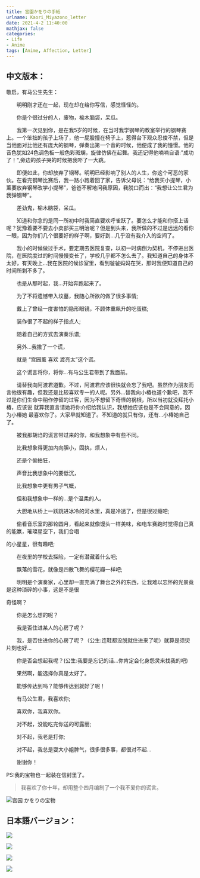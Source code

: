 ```yaml
---
title: 宮園かをりの手紙
urlname: Kaori_Miyazono_letter
date: 2021-4-2 11:40:00
mathjax: false
categories: 
- Life
- Anime
tags: [Anime, Affection, Letter]
---
```


## 中文版本：

敬启，有马公生先生：

&emsp;&emsp;明明刚才还在一起，现在却在给你写信，感觉怪怪的。  



&emsp;&emsp;你是个很过分的人，废物，榆木脑袋，呆瓜。

&emsp;&emsp;我第一次见到你，是在我5岁的时候，在当时我学钢琴的教室举行的钢琴赛上。一个笨拙的孩子上场了，他一屁股撞在椅子上，惹得台下观众忍俊不禁，但是当他面对比他还有庞大的钢琴，弹奏出第一个音的时候，他便成了我的憧憬。他的音色犹如24色调色板一般色彩斑斓，旋律仿佛在起舞。我还记得他喃喃自语:"成功了！",旁边的孩子哭的时候把我吓了一大跳。

&emsp;&emsp;即便如此，你却放弃了钢琴。明明已经影响了别人的人生，你这个可恶的家伙。在看完钢琴比赛后，我一路小跑着回了家，告诉父母说：“给我买小提琴，小薰要放弃钢琴改学小提琴”，爸爸不解地问我原因，我脱口而出：“我想让公生君为我弹钢琴”。  

<!-- more -->



&emsp;&emsp;差劲鬼，榆木脑袋，呆瓜。  

&emsp;&emsp;知道和你念的是同一所初中时我简直要欢呼雀跃了。要怎么才能和你搭上话呢？犹豫着要不要去小卖部买三明治呢？但是到头来，我所做的不过是远远的看你一眼，因为你们几个很要好的样子啊，要好到…几乎没有我介入的空间了。

&emsp;&emsp;我小的时候做过手术，要定期去医院复查，以初一时病倒为契机，不停进出医院，在医院度过的时间慢慢变长了，学校几乎都不怎么去了。我知道自己的身体不太好，有天晚上…我在医院的候诊室里，看到爸爸妈妈在哭，那时我便知道自己的时间所剩不多了。

&emsp;&emsp;也是从那时起，我...开始奔跑起来了。

&emsp;&emsp;为了不将遗憾带入坟墓，我随心所欲的做了很多事情;

&emsp;&emsp;戴上了曾经一度害怕的隐形眼镜，不顾体重飙升的吃蛋糕;

&emsp;&emsp;装作很了不起的样子指点人;

&emsp;&emsp;随着自己的方式去演奏乐谱;



&emsp;&emsp;另外...我撒了一个谎，

&emsp;&emsp;就是 “宫园薰 喜欢 渡亮太”这个谎。

&emsp;&emsp;这个谎言将你，将你...有马公生君带到了我面前。

&emsp;&emsp;请替我向阿渡君道歉。不过，阿渡君应该很快就会忘了我吧。虽然作为朋友而言他很有趣，但我还是比较喜欢专一的人呢。另外...替我向小椿也道个歉吧，我不过是你们生命中稍作停留的过客，因为不想留下奇怪的祸根，所以当初就没拜托小椿，应该说 就算我直言请她将你介绍给我认识，我想她应该也是不会同意的，因为小椿她 最喜欢你了。大家早就知道了。不知道的就只有你，还有...小椿她自己了。



&emsp;&emsp;被我那胡诌的谎言带过来的你，和我想象中有些不同。

&emsp;&emsp;比我想象得更加内向胆小，固执，烦人，

&emsp;&emsp;还是个偷拍狂，

&emsp;&emsp;声音比我想象中的要低沉，

&emsp;&emsp;比我想象中更有男子气概，

&emsp;&emsp;但和我想象中一样的...是个温柔的人。



&emsp;&emsp;大胆地从桥上一跃跳进冰冷的河水里，真是冷透了，但是很过瘾吧;

&emsp;&emsp;偷看音乐室的那轮圆月，看起来就像馒头一样美味，和电车赛跑时觉得自己真的能赢，璀璨星空下，我们合唱

的小星星，很有趣吧;

&emsp;&emsp;在夜里的学校去探险，一定有潜藏着什么吧;

&emsp;&emsp;飘落的雪花，就像是四散飞舞的樱花瓣一样吧;

&emsp;&emsp;明明是个演奏家，心里却一直充满了舞台之外的东西，让我难以忘怀的光景竟是这种琐碎的小事，这是不是很

奇怪啊？



&emsp;&emsp;你是怎么想的呢？



&emsp;&emsp;我是否住进某人的心房了呢？

&emsp;&emsp;我，是否住进你的心房了呢？（公生:连鞋都没脱就住进来了呢）就算是须臾片刻也好…



&emsp;&emsp;你是否会想起我呢？(公生:我要是忘记的话…你肯定会化身怨灵来找我的吧)



&emsp;&emsp;果然啊，能选择你真是太好了。

&emsp;&emsp;能够传达到吗？能够传达到就好了呢！



&emsp;&emsp;有马公生君，我喜欢你;

&emsp;&emsp;喜欢你，我喜欢你。



&emsp;&emsp;对不起，没能吃完你送的可露丽;

&emsp;&emsp;对不起，我老是打你;

&emsp;&emsp;对不起，我总是耍大小姐脾气，很多很多事，都很对不起...



&emsp;&emsp;谢谢你！

PS:我的宝物也一起装在信封里了。

> 我喜欢了你十年，却用整个四月编制了一个我不爱你的谎言。

![宫园 かをりの宝物](https://picgo-1301748200.cos.ap-chengdu.myqcloud.com/宮園_かをりの宝物.png)

## 日本語バージョン：

![](https://picgo-1301748200.cos.ap-chengdu.myqcloud.com/1.jfif)

![](https://picgo-1301748200.cos.ap-chengdu.myqcloud.com/2.jfif)

![](https://picgo-1301748200.cos.ap-chengdu.myqcloud.com/3.jfif)

![](https://picgo-1301748200.cos.ap-chengdu.myqcloud.com/4.jfif)


